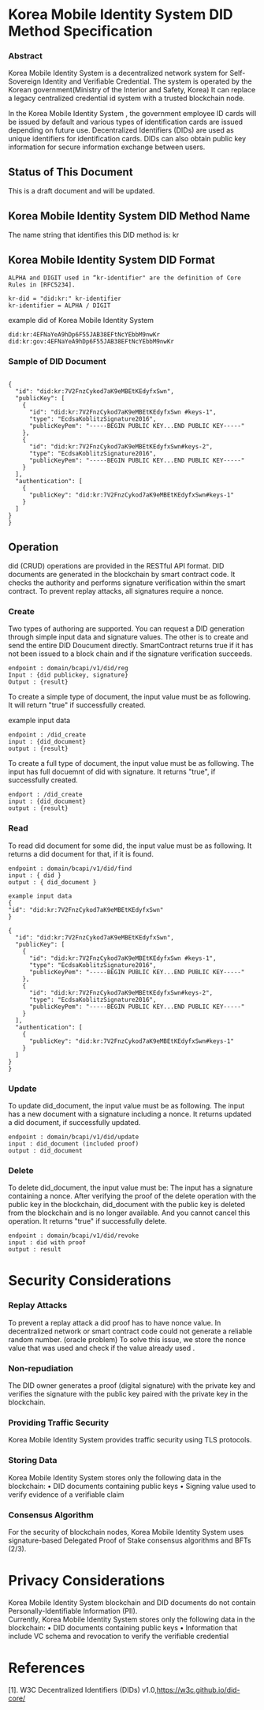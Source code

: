 #  Korea Mobile Identity System DID Method Specification

### Abstract

Korea Mobile Identity System is a decentralized network system for Self-Sovereign Identity and Verifiable Credential.
The system is operated by the Korean government(Ministry of the Interior and Safety, Korea)
It can replace a legacy centralized credential id system with a trusted blockchain node.

In the Korea Mobile Identity System , the government employee ID cards will be issued by default
and various types of identification cards are issued depending on future use. 
Decentralized Identifiers (DIDs) are used as unique identifiers for identification cards. 
DIDs can also obtain public key information for secure information exchange between users.


## Status of This Document

This is a draft document and will be updated.

## Korea Mobile Identity System DID Method Name

The name string that identifies this DID method is: kr

## Korea Mobile Identity System DID Format

```
ALPHA and DIGIT used in “kr-identifier" are the definition of Core Rules in [RFC5234].

kr-did = "did:kr:" kr-identifier 
kr-identifier = ALPHA / DIGIT 
```


example did of Korea Mobile Identity System 
```
did:kr:4EFNaYeA9hDp6F55JAB38EFtNcYEbbM9nwKr
did:kr:gov:4EFNaYeA9hDp6F55JAB38EFtNcYEbbM9nwKr
```

### Sample of DID Document
```

{
  "id": "did:kr:7V2FnzCykod7aK9eMBEtKEdyfxSwn",
  "publicKey": [
    {
      "id": "did:kr:7V2FnzCykod7aK9eMBEtKEdyfxSwn #keys-1",
      "type": "EcdsaKoblitzSignature2016",
      "publicKeyPem": "-----BEGIN PUBLIC KEY...END PUBLIC KEY-----"
    },
    {
      "id": "did:kr:7V2FnzCykod7aK9eMBEtKEdyfxSwn#keys-2",
      "type": "EcdsaKoblitzSignature2016",
      "publicKeyPem": "-----BEGIN PUBLIC KEY...END PUBLIC KEY-----"
    }
  ],
  "authentication": [
    {
      "publicKey": "did:kr:7V2FnzCykod7aK9eMBEtKEdyfxSwn#keys-1"
    }
  ]
}
}
```

## Operation
did (CRUD) operations are provided in the RESTful API format.
DID documents are generated in the blockchain by smart contract code.
It checks the authority and performs signature verification within the smart contract.
To prevent replay attacks, all signatures require a nonce.

### Create

Two types of authoring are supported.
You can request a DID generation through simple input data and signature values.
The other is to create and send the entire DID Doucument directly.
SmartContract returns true if it has not been issued to a block chain and if the signature verification succeeds.

```
endpoint : domain/bcapi/v1/did/reg
Input : {did publickey, signature}
Output : {result}
```

To create a simple type of document, the input value must be as following.
It will return "true" if successfully created.

example input data 
```
endpoint : /did_create
input : {did_document}
output : {result}

```

To create a full type of document, the input value must be as following.
The input has full docuemnt of did with signature.
It returns "true", if successfully created.
```
endport : /did_create
input : {did_document}
output : {result}
```


### Read 

To read did document for some did, the input value must be as following.
It returns a did document for that, if it is found.

```
endpoint : domain/bcapi/v1/did/find
input : { did }
output : { did_document }

```

```
example input data
{
"id": "did:kr:7V2FnzCykod7aK9eMBEtKEdyfxSwn"
}
```

```
{
  "id": "did:kr:7V2FnzCykod7aK9eMBEtKEdyfxSwn",
  "publicKey": [
    {
      "id": "did:kr:7V2FnzCykod7aK9eMBEtKEdyfxSwn #keys-1",
      "type": "EcdsaKoblitzSignature2016",
      "publicKeyPem": "-----BEGIN PUBLIC KEY...END PUBLIC KEY-----"
    },
    {
      "id": "did:kr:7V2FnzCykod7aK9eMBEtKEdyfxSwn#keys-2",
      "type": "EcdsaKoblitzSignature2016",
      "publicKeyPem": "-----BEGIN PUBLIC KEY...END PUBLIC KEY-----"
    }
  ],
  "authentication": [
    {
      "publicKey": "did:kr:7V2FnzCykod7aK9eMBEtKEdyfxSwn#keys-1"
    }
  ]
}
}
```

### Update
To update did_document, the input value must be as following.
The input has a new document with a signature including a nonce.
It returns updated a did document, if successfully updated.

```
endpoint : domain/bcapi/v1/did/update
input : did_document (included proof)
output : did_document
```


### Delete
To delete did_document, the input value must be: The input has a signature containing a nonce.
After verifying the proof of the delete operation with the public key in the blockchain, 
did_document with the public key is deleted from the blockchain and is no longer available. 
And you cannot cancel this operation.
It returns "true" if successfully delete.

```
endpoint : domain/bcapi/v1/did/revoke
input : did with proof
output : result
```



# Security Considerations

### Replay Attacks 
To prevent a replay attack a did proof has to have nonce value. 
In decentralized network or smart contract code could not generate a reliable random number. (oracle problem)
To solve this issue, we store the nonce value that was used and check if the value already used .
### Non-repudiation
The DID owner generates a proof (digital signature) with the private key and verifies the signature with the public key paired with the private key in the blockchain. 
### Providing Traffic Security
Korea Mobile Identity System provides traffic security using TLS protocols.
 
### Storing Data
Korea Mobile Identity System stores only the following data in the blockchain:
• DID documents containing public keys
• Signing value used to verify evidence of a verifiable claim

### Consensus Algorithm
For the security of blockchain nodes, Korea Mobile Identity System uses signature-based Delegated Proof of Stake consensus algorithms and BFTs (2/3).

# Privacy Considerations

Korea Mobile Identity System   blockchain and DID documents do not contain Personally-Identifiable Information (PII).  
Currently, Korea Mobile Identity System stores only the following data in the blockchain:
• DID documents containing public keys
• Information that include VC schema and revocation to verify the verifiable credential 

# References
[1]. W3C Decentralized Identifiers (DIDs) v1.0,https://w3c.github.io/did-core/
